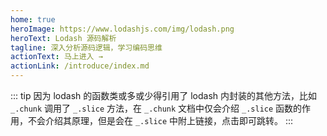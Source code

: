 ```yaml
---
home: true
heroImage: https://www.lodashjs.com/img/lodash.png
heroText: Lodash 源码解析
tagline: 深入分析源码逻辑，学习编码思维
actionText: 马上进入 →
actionLink: /introduce/index.md
---
```


::: tip
因为 lodash 的函数类或多或少得引用了 lodash 内封装的其他方法，比如 `_.chunk` 调用了 `_.slice` 方法，在 `_.chunk` 文档中仅会介绍 `_.slice` 函数的作用，不会介绍其原理，但是会在 `_.slice` 中附上链接，点击即可跳转。
:::
